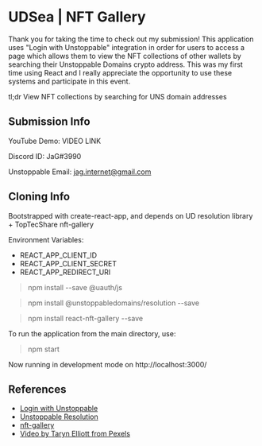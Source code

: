 # UDSea | NFT Gallery

Thank you for taking the time to check out my submission! This application uses "Login with Unstoppable" integration in order for users to access a page which allows them to view the NFT collections of other wallets by searching their Unstoppable Domains crypto address. This was my first time using React and I really appreciate the opportunity to use these systems and participate in this event.

tl;dr View NFT collections by searching for UNS domain addresses

## Submission Info

YouTube Demo: VIDEO LINK

Discord ID: JaG#3990

Unstoppable Email: jag.internet@gmail.com


## Cloning Info

Bootstrapped with create-react-app, and depends on UD resolution library + TopTecShare nft-gallery

Environment Variables:
- REACT_APP_CLIENT_ID
- REACT_APP_CLIENT_SECRET
- REACT_APP_REDIRECT_URI

> npm install --save @uauth/js

> npm install @unstoppabledomains/resolution --save

> npm install react-nft-gallery --save

To run the application from the main directory, use:
> npm start

Now running in development mode on http://localhost:3000/


## References

- [Login with Unstoppable](https://docs.unstoppabledomains.com/login-with-unstoppable/login-integration-guides)
- [Unstoppable Resolution](https://github.com/unstoppabledomains/resolution)
- [nft-gallery](https://github.com/TopTecShare/nft-gallery)
- [Video by Taryn Elliott from Pexels](https://www.pexels.com/video/view-of-the-table-mountain-of-cape-town-from-a-beach-shore-3326847/)

